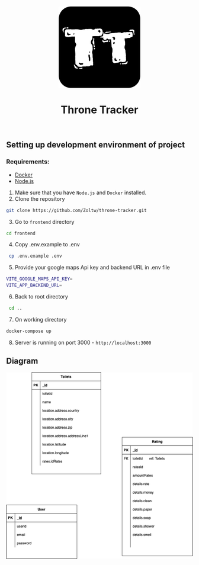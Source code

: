 <p align="center">
   <a href="https://github.com/Zoltw/throne-tracker">
     <img alt="Throne Tracker" src="frontend/public/throne-tracker-logo.svg" width="220"/>
   </a>
</p>

 <h1 align="center">Throne Tracker</h1>
 <br/>

  ## Setting up development environment of project

 ### Requirements:
 - [Docker](https://www.docker.com/)
 - [Node.js](https://nodejs.org/en/)

1. Make sure that you have `Node.js` and `Docker` installed.
2. Clone the repository
 ```bash
 git clone https://github.com/Zoltw/throne-tracker.git
 ```
3. Go to `frontend` directory
 ```bash
 cd frontend
 ```
 4. Copy .env.example to .env
 ```bash
  cp .env.example .env
  ```
 5. Provide your google maps Api key and backend URL in .env file
 ```bash
 VITE_GOOGLE_MAPS_API_KEY= 
 VITE_APP_BACKEND_URL=
 ```
 6. Back to root directory
 ```bash
  cd ..
  ```
 7. On working directory
  ```bash
  docker-compose up
  ```
 8. Server is running on port 3000 - `http://localhost:3000`

## Diagram

<p align="center">
  <img src="resources/throne-tracker-mongo-diagram.png" alt="Throne Tracker Diagram"/>
</p>